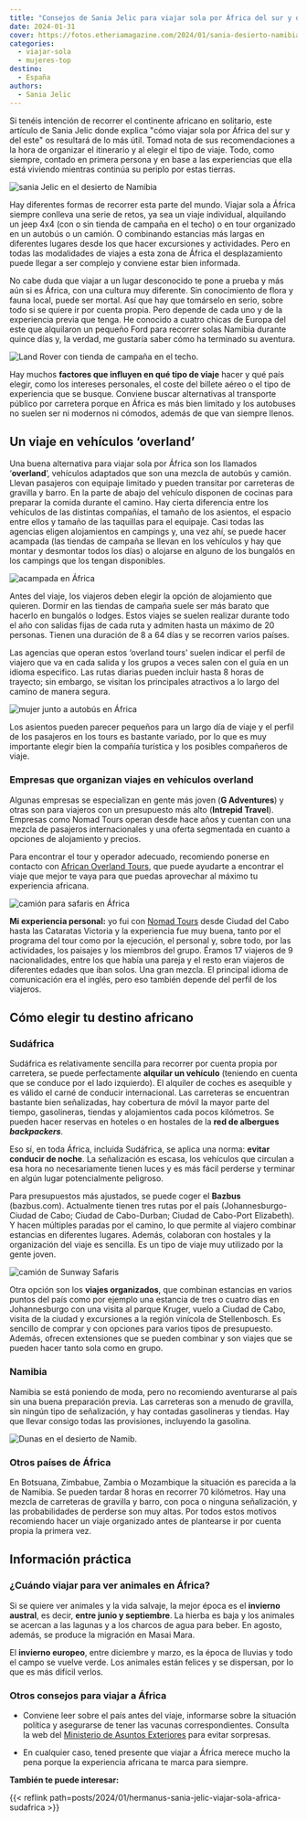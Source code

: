 ```yaml
---
title: "Consejos de Sania Jelic para viajar sola por África del sur y del este"
date: 2024-01-31
cover: https://fotos.etheriamagazine.com/2024/01/sania-desierto-namibia-duna.jpg
categories: 
  - viajar-sola
  - mujeres-top
destino: 
  - España
authors: 
  - Sania Jelic
---
```


Si tenéis intención de recorrer el continente africano en solitario, este artículo de 
Sania Jelic donde explica "cómo viajar sola por África del sur y del este" os resultará 
de lo más útil. Tomad nota de sus recomendaciones a la hora de organizar el itinerario y 
al elegir el tipo de viaje. Todo, como siempre, contado en primera persona y en base a 
las experiencias que ella está viviendo mientras continúa su periplo por estas tierras. 

![sania Jelic en el desierto de Namibia](https://fotos.etheriamagazine.com/2024/01/africa-sania-namibia-desierto.jpg "Sania en su viaje sola por África, en Namibia. © Sania Jelic.")

Hay diferentes formas de recorrer esta parte del mundo. Viajar sola a África siempre 
conlleva una serie de retos, ya sea un viaje individual, alquilando un jeep 4x4 (con o 
sin tienda de campaña en el techo) o en tour organizado en un autobús o un camión. O 
combinando estancias más largas en diferentes lugares desde los que hacer excursiones y 
actividades. Pero en todas las modalidades de viajes a esta zona de África el 
desplazamiento puede llegar a ser complejo y conviene estar bien informada. 

No cabe duda que viajar a un lugar desconocido te pone a prueba y más aún si es África, 
con una cultura muy diferente. Sin conocimiento de flora y fauna local, puede ser 
mortal. Así que hay que tomárselo en serio, sobre todo si se quiere ir por cuenta 
propia. Pero depende de cada uno y de la experiencia previa que tenga. He conocido a 
cuatro chicas de Europa del este que alquilaron un pequeño Ford para recorrer solas 
Namibia durante quince días y, la verdad, me gustaría saber cómo ha terminado su 
aventura. 

![Land Rover con tienda de campaña en el techo.](https://fotos.etheriamagazine.com/2024/01/africa-land-rover-tienda-techo.jpg "Land Rover con tienda de campaña en el techo. © Sania Jelic.")

Hay muchos **factores que influyen en qué tipo de viaje** hacer y qué país elegir, como 
los intereses personales, el coste del billete aéreo o el tipo de experiencia que se 
busque. Conviene buscar alternativas al transporte público por carretera porque en 
África es más bien limitado y los autobuses no suelen ser ni modernos ni cómodos, además 
de que van siempre llenos. 

## Un viaje en vehículos ‘overland’

Una buena alternativa para viajar sola por África son los llamados ‘**overland**’, 
vehículos adaptados que son una mezcla de autobús y camión. Llevan pasajeros con 
equipaje limitado y pueden transitar por carreteras de gravilla y barro. En la parte de 
abajo del vehículo disponen de cocinas para preparar la comida durante el camino. Hay 
cierta diferencia entre los vehículos de las distintas compañías, el tamaño de los 
asientos, el espacio entre ellos y tamaño de las taquillas para el equipaje. Casi todas 
las agencias eligen alojamientos en campings y, una vez ahí, se puede hacer acampada 
(las tiendas de campaña se llevan en los vehículos y hay que montar y desmontar todos 
los días) o alojarse en alguno de los bungalós en los campings que los tengan 
disponibles. 

![acampada en África](https://fotos.etheriamagazine.com/2024/01/africa-nomadtours-acampada.jpg "Acampada en tiendas con la agencia Nomad Tours. © Sania Jelic.")

Antes del viaje, los viajeros deben elegir la opción de alojamiento que quieren. Dormir 
en las tiendas de campaña suele ser más barato que hacerlo en bungalós o lodges. Estos 
viajes se suelen realizar durante todo el año con salidas fijas de cada ruta y admiten 
hasta un máximo de 20 personas. Tienen una duración de 8 a 64 días y se recorren varios 
países. 

Las agencias que operan estos ‘overland tours’ suelen indicar el perfil de viajero que 
va en cada salida y los grupos a veces salen con el guía en un idioma especifico. Las 
rutas diarias pueden incluir hasta 8 horas de trayecto; sin embargo, se visitan los 
principales atractivos a lo largo del camino de manera segura. 

![mujer junto a autobús en África](https://fotos.etheriamagazine.com/2024/01/africa-coche-safari-mujer.jpg "Existen muchos tipos de vehículos para hacer los safaris por África. © Sania Jelic.")

Los asientos pueden parecer pequeños para un largo día de viaje y el perfil de los 
pasajeros en los tours es bastante variado, por lo que es muy importante elegir bien la 
compañía turística y los posibles compañeros de viaje. 

### Empresas que organizan viajes en vehículos overland

Algunas empresas se especializan en gente más joven (**G Adventures**) y otras son para 
viajeros con un presupuesto más alto (**Intrepid Travel**). Empresas como Nomad Tours 
operan desde hace años y cuentan con una mezcla de pasajeros internacionales y una 
oferta segmentada en cuanto a opciones de alojamiento y precios. 

Para encontrar el tour y operador adecuado, recomiendo ponerse en contacto con [African 
Overland Tours](https://www.africanoverlandtours.com), que puede ayudarte a encontrar el 
viaje que mejor te vaya para que puedas aprovechar al máximo tu experiencia africana. 

![camión para safaris en África](https://fotos.etheriamagazine.com/2024/01/africa-nomadtours-comida.jpg "Momento del almuerzo en un viaje con Nomad Tours. © Sania Jelic.")

**Mi experiencia personal:** yo fui con [Nomad Tours](https://nomadtours.co.za) desde 
Ciudad del Cabo hasta las Cataratas Victoria y la experiencia fue muy buena, tanto por 
el programa del tour como por la ejecución, el personal y, sobre todo, por las 
actividades, los paisajes y los miembros del grupo. Éramos 17 viajeros de 9 
nacionalidades, entre los que había una pareja y el resto eran viajeros de diferentes 
edades que iban solos. Una gran mezcla. El principal idioma de comunicación era el 
inglés, pero eso también depende del perfil de los viajeros. 

## Cómo elegir tu destino africano

### Sudáfrica

Sudáfrica es relativamente sencilla para recorrer por cuenta propia por carretera, se 
puede perfectamente **alquilar un vehículo** (teniendo en cuenta que se conduce por el 
lado izquierdo). El alquiler de coches es asequible y es válido el carné de conducir 
internacional. Las carreteras se encuentran bastante bien señalizadas, hay cobertura de 
móvil la mayor parte del tiempo, gasolineras, tiendas y alojamientos cada pocos 
kilómetros. Se pueden hacer reservas en hoteles o en hostales de la **red de albergues 
_backpackers_**. 

Eso sí, en toda África, incluida Sudáfrica, se aplica una norma: **evitar conducir de 
noche**. La señalización es escasa, los vehículos que circulan a esa hora no 
necesariamente tienen luces y es más fácil perderse y terminar en algún lugar 
potencialmente peligroso. 

Para presupuestos más ajustados, se puede coger el **Bazbus** (bazbus.com). Actualmente 
tienen tres rutas por el país (Johannesburgo-Ciudad de Cabo; Ciudad de Cabo-Durban; 
Ciudad de Cabo-Port Elizabeth). Y hacen múltiples paradas por el camino, lo que permite 
al viajero combinar estancias en diferentes lugares. Además, colaboran con hostales y la 
organización del viaje es sencilla. Es un tipo de viaje muy utilizado por la gente 
joven. 

![camión de Sunway Safaris](https://fotos.etheriamagazine.com/2024/01/africa-autobus-safaris.jpg "Sunway Safari organiza viajes en este tipo de camión por varios países del sur y este de África. © Sania Jelic.")

Otra opción son los **viajes organizados**, que combinan estancias en varios puntos del 
país como por ejemplo una estancia de tres o cuatro días en Johannesburgo con una visita 
al parque Kruger, vuelo a Ciudad de Cabo, visita de la ciudad y excursiones a la región 
vinícola de Stellenbosch. Es sencillo de comprar y con opciones para varios tipos de 
presupuesto. Además, ofrecen extensiones que se pueden combinar y son viajes que se 
pueden hacer tanto sola como en grupo. 

### Namibia

Namibia se está poniendo de moda, pero no recomiendo aventurarse al país sin una buena 
preparación previa. Las carreteras son a menudo de gravilla, sin ningún tipo de 
señalización, y hay contadas gasolineras y tiendas. Hay que llevar consigo todas las 
provisiones, incluyendo la gasolina. 

![Dunas en el desierto de Namib.](https://fotos.etheriamagazine.com/2024/01/sania-desierto-namibia-duna.jpg "Dunas en el desierto de Namib. © Sania Jelic.")

### Otros países de África

En Botsuana, Zimbabue, Zambia o Mozambique la situación es parecida a la de Namibia. Se 
pueden tardar 8 horas en recorrer 70 kilómetros. Hay una mezcla de carreteras de 
gravilla y barro, con poca o ninguna señalización, y las probabilidades de perderse son 
muy altas. Por todos estos motivos recomiendo hacer un viaje organizado antes de 
plantearse ir por cuenta propia la primera vez. 

## Información práctica

### ¿Cuándo viajar para ver animales en África?

Si se quiere ver animales y la vida salvaje, la mejor época es el **invierno austral**, 
es decir, **entre junio y septiembre**. La hierba es baja y los animales se acercan a 
las lagunas y a los charcos de agua para beber. En agosto, además, se produce la 
migración en Masai Mara. 

El **invierno europeo**, entre diciembre y marzo, es la época de lluvias y todo el campo 
se vuelve verde. Los animales están felices y se dispersan, por lo que es más difícil 
verlos. 

### Otros consejos para viajar a África

- Conviene leer sobre el país antes del viaje, informarse sobre la situación política y 
asegurarse de tener las vacunas correspondientes. Consulta la web del [Ministerio de 
Asuntos 
Exteriores](https://www.exteriores.gob.es/es/ServiciosAlCiudadano/Paginas/Recomendaciones-de-viaje.aspx) 
para evitar sorpresas. 

- En cualquier caso, tened presente que viajar a África merece mucho la pena porque la 
experiencia africana te marca para siempre. 

**También te puede interesar:** 

{{< reflink path=posts/2024/01/hermanus-sania-jelic-viajar-sola-africa-sudafrica >}}
